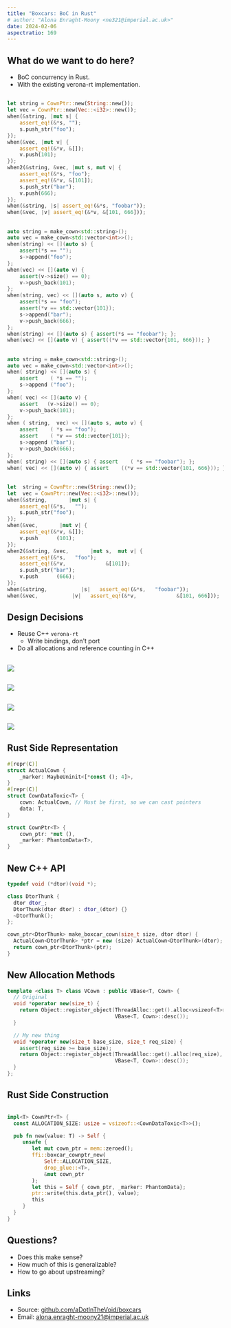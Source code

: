```yaml
---
title: "Boxcars: BoC in Rust"
# author: "Alona Enraght-Moony <ne321@imperial.ac.uk>"
date: 2024-02-06
aspectratio: 169
---
```


## What do we want to do here?

- BoC concurrency in Rust.
- With the existing verona-rt implementation.

##

```rust
let string = CownPtr::new(String::new());
let vec = CownPtr::new(Vec::<i32>::new());
when(&string, |mut s| {
    assert_eq!(&*s, "");
    s.push_str("foo");
});
when(&vec, |mut v| {
    assert_eq!(&*v, &[]);
    v.push(101);
});
when2(&string, &vec, |mut s, mut v| {
    assert_eq!(&*s, "foo");
    assert_eq!(&*v, &[101]);
    s.push_str("bar");
    v.push(666);
});
when(&string, |s| assert_eq!(&*s, "foobar"));
when(&vec, |v| assert_eq!(&*v, &[101, 666]));
```

##

```cpp
auto string = make_cown<std::string>();
auto vec = make_cown<std::vector<int>>();
when(string) << [](auto s) {
    assert(*s == "");
    s->append("foo");
};
when(vec) << [](auto v) {
    assert(v->size() == 0);
    v->push_back(101);
};
when(string, vec) << [](auto s, auto v) {
    assert(*s == "foo");
    assert(*v == std::vector{101});
    s->append("bar");
    v->push_back(666);
};
when(string) << [](auto s) { assert(*s == "foobar"); };
when(vec) << [](auto v) { assert((*v == std::vector{101, 666})); }
```


##

```cpp
auto string = make_cown<std::string>();
auto vec = make_cown<std::vector<int>>();
when( string) << [](auto s) {
    assert    ( *s == "");
    s->append ("foo");
};
when( vec) << [](auto v) {
    assert   (v->size() == 0);
    v->push_back(101);
};
when ( string,  vec) << [](auto s, auto v) {
    assert    ( *s == "foo");
    assert    ( *v == std::vector{101});
    s->append ("bar");
    v->push_back(666);
};
when( string) << [](auto s) { assert    ( *s == "foobar"); };
when( vec) << [](auto v) { assert    ((*v == std::vector{101, 666})); };
```

## 

```rust
let  string = CownPtr::new(String::new());
let  vec = CownPtr::new(Vec::<i32>::new());
when(&string,       |mut s| {
    assert_eq!(&*s,   "");
    s.push_str("foo");
});
when(&vec,       |mut v| {
    assert_eq!(&*v, &[]);
    v.push      (101);
});
when2(&string, &vec,       |mut s,  mut v| {
    assert_eq!(&*s,   "foo");
    assert_eq!(&*v,             &[101]);
    s.push_str("bar");
    v.push      (666);
});
when(&string,           |s|   assert_eq!(&*s,   "foobar"));
when(&vec,           |v|   assert_eq!(&*v,             &[101, 666]));
```

## Design Decisions

- Reuse C++ `verona-rt`
    - Write bindings, don't port
- Do all allocations and reference counting in C++

##
![](./img/layout-hist/layout-hist-1(2).png)

##
![](./img/layout-hist/layout-hist-2.png)

##
![](./img/layout-hist/layout-hist-3.png)

##
![](./img/layout-hist/layout-hist-4(2).png)

## Rust Side Representation

```rust
#[repr(C)]
struct ActualCown {
    _marker: MaybeUninit<[*const (); 4]>,
}
#[repr(C)]
struct CownDataToxic<T> {
    cown: ActualCown, // Must be first, so we can cast pointers
    data: T,
}

struct CownPtr<T> {
    cown_ptr: *mut (),
    _marker: PhantomData<T>,
}
```


## New C++ API

```cpp
typedef void (*dtor)(void *);

class DtorThunk {
  dtor dtor_;
  DtorThunk(dtor dtor) : dtor_(dtor) {}
  ~DtorThunk();
};

cown_ptr<DtorThunk> make_boxcar_cown(size_t size, dtor dtor) {
  ActualCown<DtorThunk> *ptr = new (size) ActualCown<DtorThunk>(dtor);
  return cown_ptr<DtorThunk>(ptr);
}
```

## New Allocation Methods

```cpp
template <class T> class VCown : public VBase<T, Cown> {
  // Original
  void *operator new(size_t) {
    return Object::register_object(ThreadAlloc::get().alloc<vsizeof<T>>(),
                                   VBase<T, Cown>::desc());
  }

  // My new thing
  void *operator new(size_t base_size, size_t req_size) {
    assert(req_size >= base_size);
    return Object::register_object(ThreadAlloc::get().alloc(req_size),
                                   VBase<T, Cown>::desc());
  }
};
```

## Rust Side Construction

```rust

impl<T> CownPtr<T> {
  const ALLOCATION_SIZE: usize = vsizeof::<CownDataToxic<T>>();

  pub fn new(value: T) -> Self {
     unsafe {
        let mut cown_ptr = mem::zeroed();
        ffi::boxcar_cownptr_new(
            Self::ALLOCATION_SIZE,
            drop_glue::<T>,
            &mut cown_ptr
        );
        let this = Self { cown_ptr, _marker: PhantomData};
        ptr::write(this.data_ptr(), value);
        this
     }
  }
}
```

## Questions?

- Does this make sense?
- How much of this is generalizable?
- How to go about upstreaming?

## Links

- Source: [github.com/aDotInTheVoid/boxcars](https://github.com/aDotInTheVoid/boxcars)
- Email: [alona.enraght-moony21@imperial.ac.uk](mailto:alona.enraght-moony21@imperial.ac.uk)